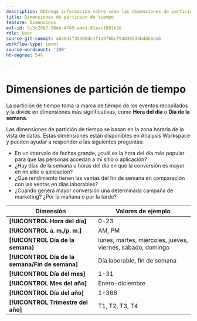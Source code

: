 ```yaml
---
description: Obtenga información sobre cómo las dimensiones de partición de tiempo toman la marca de tiempo de los eventos recopilados y los desglosan en dimensiones más significativas, como Hora del día o Día de la semana.
title: Dimensiones de partición de tiempo
feature: Dimensions
exl-id: 5c3c2867-58de-4765-a4e1-91eac1891b38
role: User
source-git-commit: a646d1f35308dc1f1d9f06cf94835534bd8b8da6
workflow-type: tm+mt
source-wordcount: '198'
ht-degree: 54%

---
```


# Dimensiones de partición de tiempo

La partición de tiempo toma la marca de tiempo de los eventos recopilados y la divide en dimensiones más significativas, como **Hora del día** o **Día de la semana**.

Las dimensiones de partición de tiempo se basan en la zona horaria de la vista de datos. Estas dimensiones están disponibles en Analysis Workspace y pueden ayudar a responder a las siguientes preguntas:

* En un intervalo de fechas grande, ¿cuál es la hora del día más popular para que las personas accedan a mi sitio o aplicación?
* ¿Hay días de la semana u horas del día en que la conversión es mayor en mi sitio o aplicación?
* ¿Qué rendimiento tienen las ventas del fin de semana en comparación con las ventas en días laborables?
* ¿Cuándo genera mayor conversión una determinada campaña de marketing? ¿Por la mañana o por la tarde?

| Dimensión | Valores de ejemplo |
|--- |--- |
| **[!UICONTROL Hora del día]** | 0-23 |
| **[!UICONTROL a. m./p. m.]** | AM, PM |
| **[!UICONTROL Día de la semana]** | lunes, martes, miércoles, jueves, viernes, sábado, domingo |
| **[!UICONTROL Día de la semana/Fin de semana]** | Día laborable, fin de semana |
| **[!UICONTROL Día del mes]** | 1-31 |
| **[!UICONTROL Mes del año]** | Enero-diciembre |
| **[!UICONTROL Día del año]** | 1-366 |
| **[!UICONTROL Trimestre del año]** | T1, T2, T3, T4 |
